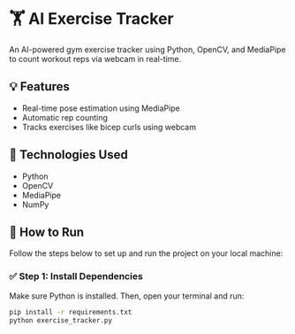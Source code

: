 # 🏋️ AI Exercise Tracker

An AI-powered gym exercise tracker using Python, OpenCV, and MediaPipe to count workout reps via webcam in real-time.

## 💡 Features
- Real-time pose estimation using MediaPipe
- Automatic rep counting
- Tracks exercises like bicep curls using webcam

## 🔧 Technologies Used
- Python
- OpenCV
- MediaPipe
- NumPy

## 🚀 How to Run

Follow the steps below to set up and run the project on your local machine:

### ✅ Step 1: Install Dependencies

Make sure Python is installed. Then, open your terminal and run:

```bash
pip install -r requirements.txt
python exercise_tracker.py
